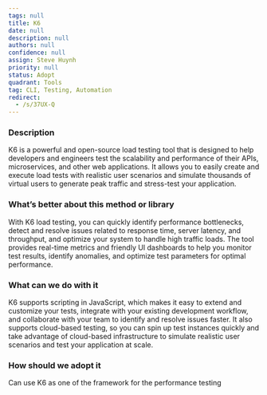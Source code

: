 ```yaml
---
tags: null
title: K6
date: null
description: null
authors: null
confidence: null
assign: Steve Huynh
priority: null
status: Adopt
quadrant: Tools
tag: CLI, Testing, Automation
redirect:
  - /s/37UX-Q
---
```


<!-- table_of_contents 33716ce5-2e6d-4369-be1c-12f7c89d46b7 -->

### Description

K6 is a powerful and open-source load testing tool that is designed to help developers and engineers test the scalability and performance of their APIs, microservices, and other web applications. It allows you to easily create and execute load tests with realistic user scenarios and simulate thousands of virtual users to generate peak traffic and stress-test your application.

### What’s better about this method or library

With K6 load testing, you can quickly identify performance bottlenecks, detect and resolve issues related to response time, server latency, and throughput, and optimize your system to handle high traffic loads. The tool provides real-time metrics and friendly UI dashboards to help you monitor test results, identify anomalies, and optimize test parameters for optimal performance.

### What can we do with it

K6 supports scripting in JavaScript, which makes it easy to extend and customize your tests, integrate with your existing development workflow, and collaborate with your team to identify and resolve issues faster. It also supports cloud-based testing, so you can spin up test instances quickly and take advantage of cloud-based infrastructure to simulate realistic user scenarios and test your application at scale.

### How should we adopt it

Can use K6 as one of the framework for the performance testing

<!-- child_database 9426be5e-dc1d-4095-92c6-362158a144ba -->
